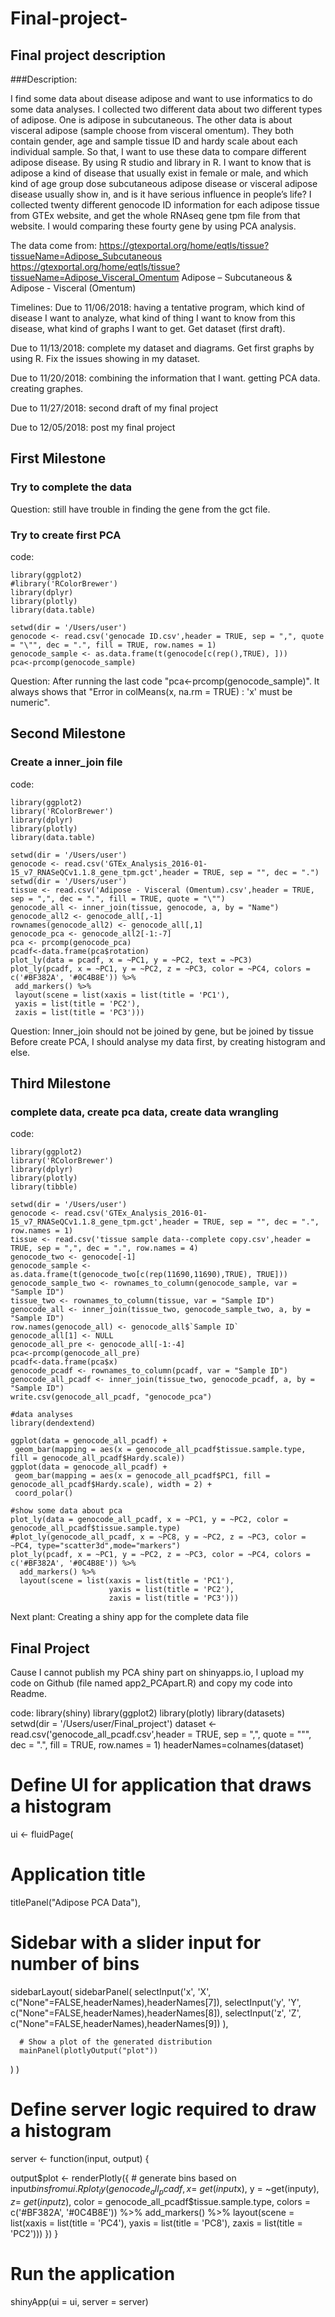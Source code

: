 # Final-project-
## Final project description 
###Description:

I find some data about disease adipose and want to use informatics to do some data analyses. I collected two different data about two different types of adipose. One is adipose in subcutaneous. The other data is about visceral adipose (sample choose from visceral omentum). They both contain gender, age and sample tissue ID and hardy scale about each individual sample. So that, I want to use these data to compare different adipose disease. By using R studio and library in R. I want to know that is adipose a kind of disease that usually exist in female or male, and which kind of age group dose subcutaneous adipose disease or visceral adipose disease usually show in, and is it have serious influence in people’s life? I collected twenty different genocode ID information for each adipose tissue from GTEx website, and get the whole RNAseq gene tpm file from that website. I would comparing these fourty gene by using PCA analysis. 

The data come from:
https://gtexportal.org/home/eqtls/tissue?tissueName=Adipose_Subcutaneous 
https://gtexportal.org/home/eqtls/tissue?tissueName=Adipose_Visceral_Omentum
Adipose – Subcutaneous & Adipose - Visceral (Omentum)

Timelines:
Due to 11/06/2018: having a tentative program, which kind of disease I want to analyze, what kind of thing I want to know from this disease, what kind of graphs I want to get. Get dataset (first draft).

Due to 11/13/2018: complete my dataset and diagrams. Get first graphs by using R. Fix the issues showing in my dataset.

Due to 11/20/2018: combining the information that I want. getting PCA data. creating graphes.

Due to 11/27/2018: second draft of my final project 

Due to 12/05/2018: post my final project


## First Milestone 
### Try to complete the data 

Question: still have trouble in finding the gene from the gct file.

### Try to create first PCA 
code:
```{r}
library(ggplot2)
#library('RColorBrewer')
library(dplyr)
library(plotly)
library(data.table)

setwd(dir = '/Users/user')
genocode <- read.csv('genocade ID.csv',header = TRUE, sep = ",", quote = "\"", dec = ".", fill = TRUE, row.names = 1)
genocode_sample <- as.data.frame(t(genocode[c(rep(),TRUE), ]))
pca<-prcomp(genocode_sample)

```
Question: After running the last code "pca<-prcomp(genocode_sample)". It always shows that "Error in colMeans(x, na.rm = TRUE) : 'x' must be numeric".


## Second Milestone
### Create a inner_join file 

code:
```{r}
library(ggplot2)
library('RColorBrewer')
library(dplyr)
library(plotly)
library(data.table)

setwd(dir = '/Users/user')
genocode <- read.csv('GTEx_Analysis_2016-01-15_v7_RNASeQCv1.1.8_gene_tpm.gct',header = TRUE, sep = "", dec = ".")
setwd(dir = '/Users/user')
tissue <- read.csv('Adipose - Visceral (Omentum).csv',header = TRUE, sep = ",", dec = ".", fill = TRUE, quote = "\"")
genocode_all <- inner_join(tissue, genocode, a, by = "Name")
genocode_all2 <- genocode_all[,-1]
rownames(genocode_all2) <- genocode_all[,1]
genocode_pca <- genocode_all2[-1:-7]
pca <- prcomp(genocode_pca)
pcadf<-data.frame(pca$rotation)
plot_ly(data = pcadf, x = ~PC1, y = ~PC2, text = ~PC3)
plot_ly(pcadf, x = ~PC1, y = ~PC2, z = ~PC3, color = ~PC4, colors = c('#BF382A', '#0C4B8E')) %>%
 add_markers() %>%
 layout(scene = list(xaxis = list(title = 'PC1'),
 yaxis = list(title = 'PC2'),
 zaxis = list(title = 'PC3')))
 ```
 
 Question:
 Inner_join should not be joined by gene, but be joined by tissue 
 Before create PCA, I should analyse my data first, by creating histogram and else.
 

## Third Milestone
### complete data, create pca data, create data wrangling 

code:
```{r}
library(ggplot2)
library('RColorBrewer')
library(dplyr)
library(plotly)
library(tibble)

setwd(dir = '/Users/user')
genocode <- read.csv('GTEx_Analysis_2016-01-15_v7_RNASeQCv1.1.8_gene_tpm.gct',header = TRUE, sep = "", dec = ".", row.names = 1)
tissue <- read.csv('tissue sample data--complete copy.csv',header = TRUE, sep = ",", dec = ".", row.names = 4)
genocode_two <- genocode[-1]
genocode_sample <- as.data.frame(t(genocode_two[c(rep(11690,11690),TRUE), TRUE]))
genocode_sample_two <- rownames_to_column(genocode_sample, var = "Sample ID")
tissue_two <- rownames_to_column(tissue, var = "Sample ID")
genocode_all <- inner_join(tissue_two, genocode_sample_two, a, by = "Sample ID")
row.names(genocode_all) <- genocode_all$`Sample ID`
genocode_all[1] <- NULL
genocode_all_pre <- genocode_all[-1:-4]
pca<-prcomp(genocode_all_pre)
pcadf<-data.frame(pca$x)
genocode_pcadf <- rownames_to_column(pcadf, var = "Sample ID")
genocode_all_pcadf <- inner_join(tissue_two, genocode_pcadf, a, by = "Sample ID")
write.csv(genocode_all_pcadf, "genocode_pca")
```

```{r} 
#data analyses
library(dendextend)

ggplot(data = genocode_all_pcadf) +
 geom_bar(mapping = aes(x = genocode_all_pcadf$tissue.sample.type, fill = genocode_all_pcadf$Hardy.scale))
ggplot(data = genocode_all_pcadf) +
 geom_bar(mapping = aes(x = genocode_all_pcadf$PC1, fill = genocode_all_pcadf$Hardy.scale), width = 2) +
 coord_polar()
```
```{r}
#show some data about pca 
plot_ly(data = genocode_all_pcadf, x = ~PC1, y = ~PC2, color = genocode_all_pcadf$tissue.sample.type)
#plot_ly(genocode_all_pcadf, x = ~PC8, y = ~PC2, z = ~PC3, color = ~PC4, type="scatter3d",mode="markers")
plot_ly(pcadf, x = ~PC1, y = ~PC2, z = ~PC3, color = ~PC4, colors = c('#BF382A', '#0C4B8E')) %>%
  add_markers() %>%
  layout(scene = list(xaxis = list(title = 'PC1'),
                      yaxis = list(title = 'PC2'),
                      zaxis = list(title = 'PC3')))
```

Next plant:
Creating a shiny app for the complete data file

## Final Project 
Cause I cannot publish my PCA shiny part on shinyapps.io, I upload my code on Github (file named app2_PCApart.R) and copy my code into Readme. 

code:
library(shiny)
library(ggplot2)
library(plotly)
library(datasets)
setwd(dir = '/Users/user/Final_project')
dataset <- read.csv('genocode_all_pcadf.csv',header = TRUE, sep = ",", quote = "\"", dec = ".", fill = TRUE, row.names = 1)
headerNames=colnames(dataset)
# Define UI for application that draws a histogram
ui <- fluidPage(
   
   # Application title
   titlePanel("Adipose PCA Data"),
   
   # Sidebar with a slider input for number of bins 
   sidebarLayout(
      sidebarPanel(
        selectInput('x', 'X', c("None"=FALSE,headerNames),headerNames[7]),
        selectInput('y', 'Y', c("None"=FALSE,headerNames),headerNames[8]),
        selectInput('z', 'Z', c("None"=FALSE,headerNames),headerNames[9])
      ),
      
      # Show a plot of the generated distribution
      mainPanel(plotlyOutput("plot"))
   )
)

# Define server logic required to draw a histogram
server <- function(input, output) {
   
   output$plot <- renderPlotly({
      # generate bins based on input$bins from ui.R
     plot_ly(genocode_all_pcadf, x = ~get(input$x), y = ~get(input$y), z = ~get(input$z), color = genocode_all_pcadf$tissue.sample.type, colors = c('#BF382A', '#0C4B8E')) %>%
       add_markers() %>%
       layout(scene = list(xaxis = list(title = 'PC4'),
                           yaxis = list(title = 'PC8'),
                           zaxis = list(title = 'PC2')))
   })
}

# Run the application 
shinyApp(ui = ui, server = server)
